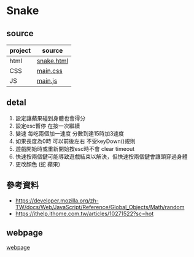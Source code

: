 # Snake

## source
| project | source |
| --- | --- |
| html | [snake.html](https://github.com/shain120/wp/blob/master/html/midterm/snake.html) |
| CSS | [main.css](https://github.com/shain120/wp/blob/master/html/midterm/main.css) |
| JS | [main.js](https://github.com/shain120/wp/blob/master/html/midterm/main.js) |

## detal
1. 設定讓蘋果碰到身體也會得分
2. 設定esc暫停 在按一次繼續
3. 變速 每吃兩個加一速度 分數到達15時加3速度
4. 如果長度為0時 可以前後左右 不受keyDown()規則
5. 遊戲開始時或重新開始按esc時不會 clear timeout
6. 快速按兩個鍵可能導致遊戲結束以解決，但快速按兩個鍵會讓頭穿過身體
7. 更改顏色 (蛇 蘋果)
## 參考資料
* https://developer.mozilla.org/zh-TW/docs/Web/JavaScript/Reference/Global_Objects/Math/random
* https://ithelp.ithome.com.tw/articles/10271522?sc=hot
## webpage
[webpage](https://shain120.github.io/wp/html/midterm/snake.html)
